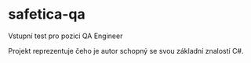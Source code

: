 # safetica-qa
Vstupní test pro pozici QA Engineer

Projekt reprezentuje čeho je autor schopný se svou základní znalostí C#.

